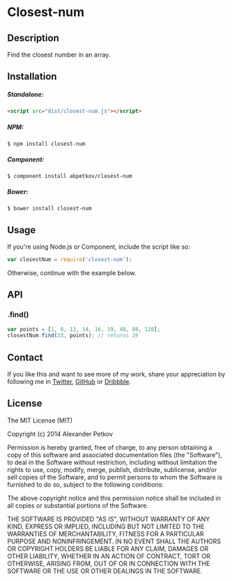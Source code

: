 # Closest-num

## Description

Find the closest number in an array.

## Installation

##### Standalone:

```html
<script src="dist/closest-num.js"></script>
```

##### NPM:

```shell
$ npm install closest-num
```

##### Component:

```shell
$ component install abpetkov/closest-num
```

##### Bower:

```shell
$ bower install closest-num
```

## Usage

If you're using Node.js or Component, include the script like so:

```js
var closestNum = require('closest-num');
```

Otherwise, continue with the example below.

## API

### .find()

```js
var points = [1, 8, 12, 14, 16, 19, 48, 88, 128];
closestNum.find(33, points); // returns 19
```

## Contact

If you like this and want to see more of my work, share your appreciation by following me in [Twitter](https://twitter.com/abpetkov), [GitHub](https://github.com/abpetkov) or [Dribbble](http://dribbble.com/apetkov).

## License

The MIT License (MIT)

Copyright (c) 2014 Alexander Petkov

Permission is hereby granted, free of charge, to any person obtaining a copy of
this software and associated documentation files (the "Software"), to deal in
the Software without restriction, including without limitation the rights to
use, copy, modify, merge, publish, distribute, sublicense, and/or sell copies of
the Software, and to permit persons to whom the Software is furnished to do so,
subject to the following conditions:

The above copyright notice and this permission notice shall be included in all
copies or substantial portions of the Software.

THE SOFTWARE IS PROVIDED "AS IS", WITHOUT WARRANTY OF ANY KIND, EXPRESS OR
IMPLIED, INCLUDING BUT NOT LIMITED TO THE WARRANTIES OF MERCHANTABILITY, FITNESS
FOR A PARTICULAR PURPOSE AND NONINFRINGEMENT. IN NO EVENT SHALL THE AUTHORS OR
COPYRIGHT HOLDERS BE LIABLE FOR ANY CLAIM, DAMAGES OR OTHER LIABILITY, WHETHER
IN AN ACTION OF CONTRACT, TORT OR OTHERWISE, ARISING FROM, OUT OF OR IN
CONNECTION WITH THE SOFTWARE OR THE USE OR OTHER DEALINGS IN THE SOFTWARE.